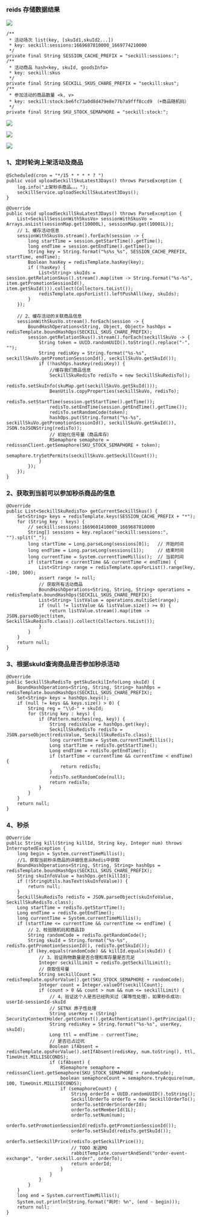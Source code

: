 

### reids 存储数据结果

![](images/img.png)

    /**
     * 活动场次 list(key, [skuId1,skuId2...])
     * key: seckill:sessions:1669687810000_1669774210000
     */
    private final String SESSION_CACHE_PREFIX = "seckill:sessions:";
    /**
     * 活动商品 hash<key, skuId, goodsInfo>
     * key: seckill:skus
     */
    private final String SECKILL_SKUS_CHARE_PREFIX = "seckill:skus";
    /**
     * 参加活动的商品数量 <k, v>
     * key: seckill:stock:be6fc73a0d8d479e8e77b7a9fff8ccd9 （+商品随机码）
     */
    private final String SKU_STOCK_SEMAPHORE = "seckill:stock:";


![](images/img_1.png)

![](images/img_2.png)

![](images/img_3.png)


### 1、定时轮询上架活动及商品

    @Scheduled(cron = "*/15 * * * * ? ")
    public void uploadSeckillSkuLatest3Days() throws ParseException {
        log.info("上架秒杀商品。。。");
        seckillService.uploadSeckillSkuLatest3Days();
    }

    @Override
    public void uploadSeckillSkuLatest3Days() throws ParseException {
        List<SeckillSessionWithSkusVo> sessionWithSkusVo = Arrays.asList(sessionMap.get(10000L), sessionMap.get(10001L));
        // 1、缓存活动信息
        sessionWithSkusVo.stream().forEach(session -> {
            long startTime = session.getStartTime().getTime();
            long endTime = session.getEndTime().getTime();
            String key = String.format("%s%s_%s", SESSION_CACHE_PREFIX, startTime, endTime);
            Boolean hasKey = redisTemplate.hasKey(key);
            if (!hasKey) {
                List<String> skuIds = session.getRelationSkus().stream().map(item -> String.format("%s-%s", item.getPromotionSessionId(), item.getSkuId())).collect(Collectors.toList());
                redisTemplate.opsForList().leftPushAll(key, skuIds);
            }
        });

        // 2、缓存活动的关联商品信息
        sessionWithSkusVo.stream().forEach(session -> {
            BoundHashOperations<String, Object, Object> hashOps = redisTemplate.boundHashOps(SECKILL_SKUS_CHARE_PREFIX);
            session.getRelationSkus().stream().forEach(seckillSkuVo -> {
                String token = UUID.randomUUID().toString().replace("-", "");
                String redisKey = String.format("%s-%s", seckillSkuVo.getPromotionSessionId(), seckillSkuVo.getSkuId());
                if (!hashOps.hasKey(redisKey)) {
                    //缓存我们商品信息
                    SeckillSkuRedisTo redisTo = new SeckillSkuRedisTo();
                    redisTo.setSkuInfo(skuMap.get(seckillSkuVo.getSkuId()));
                    BeanUtils.copyProperties(seckillSkuVo, redisTo);
                    redisTo.setStartTime(session.getStartTime().getTime());
                    redisTo.setEndTime(session.getEndTime().getTime());
                    redisTo.setRandomCode(token);
                    hashOps.put(String.format("%s-%s", seckillSkuVo.getPromotionSessionId(), seckillSkuVo.getSkuId()), JSON.toJSONString(redisTo));
                    // 初始化信号量（商品库存）
                    RSemaphore semaphore = redissonClient.getSemaphore(SKU_STOCK_SEMAPHORE + token);
                    semaphore.trySetPermits(seckillSkuVo.getSeckillCount());
                }
            });
        });
    }

### 2、获取到当前可以参加秒杀商品的信息

    @Override
    public List<SeckillSkuRedisTo> getCurrentSeckillSkus() {
        Set<String> keys = redisTemplate.keys(SESSION_CACHE_PREFIX + "*");
        for (String key : keys) {
            // seckill:sessions:1669601410000_1669687810000
            String[] sessions = key.replace("seckill:sessions:", "").split("_");
            long startTime = Long.parseLong(sessions[0]);   // 开始时间
            long endTime = Long.parseLong(sessions[1]);     // 结束时间
            long currentTime = System.currentTimeMillis();  // 当前时间
            if (startTime < currentTime && currentTime < endTime) {
                List<String> range = redisTemplate.opsForList().range(key, -100, 100);
                assert range != null;
                // 获取所有活动商品
                BoundHashOperations<String, String, String> operations = redisTemplate.boundHashOps(SECKILL_SKUS_CHARE_PREFIX);
                List<String> listValue = operations.multiGet(range);
                if (null != listValue && listValue.size() >= 0) {
                    return listValue.stream().map(item -> JSON.parseObject(item, SeckillSkuRedisTo.class)).collect(Collectors.toList());
                }
            }
        }
        return null;
    }

### 3、根据skuId查询商品是否参加秒杀活动

    @Override
    public SeckillSkuRedisTo getSkuSeckilInfo(Long skuId) {
        BoundHashOperations<String, String, String> hashOps = redisTemplate.boundHashOps(SECKILL_SKUS_CHARE_PREFIX);
        Set<String> keys = hashOps.keys();
        if (null != keys && keys.size() > 0) {
            String reg = "\\d-" + skuId;
            for (String key : keys) {
                if (Pattern.matches(reg, key)) {
                    String redisValue = hashOps.get(key);
                    SeckillSkuRedisTo redisTo = JSON.parseObject(redisValue, SeckillSkuRedisTo.class);
                    long currentTime = System.currentTimeMillis();
                    Long startTime = redisTo.getStartTime();
                    Long endTime = redisTo.getEndTime();
                    if (startTime < currentTime && currentTime < endTime) {
                        return redisTo;
                    }
                    redisTo.setRandomCode(null);
                    return redisTo;
                }
            }
        }
        return null;
    }

### 4、秒杀

    @Override
    public String kill(String killId, String key, Integer num) throws InterruptedException {
        long begin = System.currentTimeMillis();
        //1、获取当前秒杀商品的详细信息从Redis中获取
        BoundHashOperations<String, String, String> hashOps = redisTemplate.boundHashOps(SECKILL_SKUS_CHARE_PREFIX);
        String skuInfoValue = hashOps.get(killId);
        if (!StringUtils.hasText(skuInfoValue)) {
            return null;
        }
        SeckillSkuRedisTo redisTo = JSON.parseObject(skuInfoValue, SeckillSkuRedisTo.class);
        Long startTime = redisTo.getStartTime();
        Long endTime = redisTo.getEndTime();
        long currentTime = System.currentTimeMillis();
        if (startTime <= currentTime && currentTime <= endTime) {
            // 2、校验随机码和商品ID
            String randomCode = redisTo.getRandomCode();
            String skuId = String.format("%s-%s", redisTo.getPromotionSessionId(), redisTo.getSkuId());
            if (key.equals(randomCode) && killId.equals(skuId)) {
                // 3、验证购物数量是否合理和库存量是否充足
                Integer seckillLimit = redisTo.getSeckillLimit();
                // 获取信号量
                String seckillCount = redisTemplate.opsForValue().get(SKU_STOCK_SEMAPHORE + randomCode);
                Integer count = Integer.valueOf(seckillCount);
                if (count > 0 && count > num && num <= seckillLimit) {
                    // 4、验证这个人是否已经购买过（幂等性处理），如果秒杀成功: userId-sessionId-skuId
                    // SETNX 原子性处理
                    String userKey = (String) SecurityContextHolder.getContext().getAuthentication().getPrincipal();
                    String redisKey = String.format("%s-%s", userKey, skuId);
                    Long ttl = endTime - currentTime;
                    // 是否已占过坑
                    Boolean ifAbsent = redisTemplate.opsForValue().setIfAbsent(redisKey, num.toString(), ttl, TimeUnit.MILLISECONDS);
                    if (ifAbsent) {
                        RSemaphore semaphore = redissonClient.getSemaphore(SKU_STOCK_SEMAPHORE + randomCode);
                        boolean semaphoreCount = semaphore.tryAcquire(num, 100, TimeUnit.MILLISECONDS);
                        if (semaphoreCount) {
                            String orderId = UUID.randomUUID().toString();
                            SeckillOrderTo orderTo = new SeckillOrderTo();
                            orderTo.setOrderSn(orderId);
                            orderTo.setMemberId(1L);
                            orderTo.setNum(num);
                            orderTo.setPromotionSessionId(redisTo.getPromotionSessionId());
                            orderTo.setSkuId(redisTo.getSkuId());
                            orderTo.setSeckillPrice(redisTo.getSeckillPrice());
                            // TODO 发送MQ
                            rabbitTemplate.convertAndSend("order-event-exchange", "order.seckill.order", orderTo);
                            return orderId;
                        }
                    }
                }
            }
        }
        long end = System.currentTimeMillis();
        System.out.println(String.format("耗时: %n", (end - begin)));
        return null;
    }

